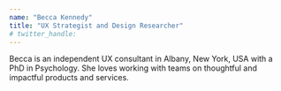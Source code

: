 ```yaml
---
name: "Becca Kennedy"
title: "UX Strategist and Design Researcher"
# twitter_handle: 
---
```

Becca is an independent UX consultant in Albany, New York, USA with a PhD in Psychology. She loves working with teams on thoughtful and impactful products and services.
